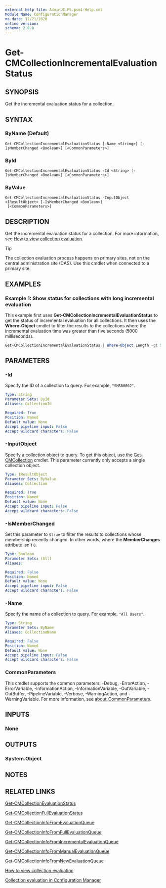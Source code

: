 ```yaml
---
external help file: AdminUI.PS.psm1-Help.xml
Module Name: ConfigurationManager
ms.date: 12/21/2020
online version:
schema: 2.0.0
---
```


# Get-CMCollectionIncrementalEvaluationStatus

## SYNOPSIS

Get the incremental evaluation status for a collection.

## SYNTAX

### ByName (Default)
```
Get-CMCollectionIncrementalEvaluationStatus [-Name <String>] [-IsMemberChanged <Boolean>] [<CommonParameters>]
```

### ById
```
Get-CMCollectionIncrementalEvaluationStatus -Id <String> [-IsMemberChanged <Boolean>] [<CommonParameters>]
```

### ByValue
```
Get-CMCollectionIncrementalEvaluationStatus -InputObject <IResultObject> [-IsMemberChanged <Boolean>]
 [<CommonParameters>]
```

## DESCRIPTION

Get the incremental evaluation status for a collection. For more information, see [How to view collection evaluation](/mem/configmgr/core/clients/manage/collections/collection-evaluation-view).

> [!TIP]
> The collection evaluation process happens on primary sites, not on the central administration site (CAS). Use this cmdlet when connected to a primary site.

## EXAMPLES

### Example 1: Show status for collections with long incremental evaluation

This example first uses **Get-CMCollectionIncrementalEvaluationStatus** to get the status of incremental evaluation for all collections. It then uses the **Where-Object** cmdlet to filter the results to the collections where the incremental evaluation time was greater than five seconds (5000 milliseconds).

```powershell
Get-CMCollectionIncrementalEvaluationStatus | Where-Object Length -gt 5000
```

## PARAMETERS

### -Id

Specify the ID of a collection to query. For example, `"SMS00002"`.

```yaml
Type: String
Parameter Sets: ById
Aliases: CollectionId

Required: True
Position: Named
Default value: None
Accept pipeline input: False
Accept wildcard characters: False
```

### -InputObject

Specify a collection object to query. To get this object, use the [Get-CMCollection](Get-CMCollection.md) cmdlet. This parameter currently only accepts a single collection object.

```yaml
Type: IResultObject
Parameter Sets: ByValue
Aliases: Collection

Required: True
Position: Named
Default value: None
Accept pipeline input: False
Accept wildcard characters: False
```

### -IsMemberChanged

Set this parameter to `$true` to filter the results to collections whose membership recently changed. In other words, where the **MemberChanges** attribute isn't `0`.

```yaml
Type: Boolean
Parameter Sets: (All)
Aliases:

Required: False
Position: Named
Default value: None
Accept pipeline input: False
Accept wildcard characters: False
```

### -Name

Specify the name of a collection to query. For example, `"All Users"`.

```yaml
Type: String
Parameter Sets: ByName
Aliases: CollectionName

Required: False
Position: Named
Default value: None
Accept pipeline input: False
Accept wildcard characters: False
```

### CommonParameters
This cmdlet supports the common parameters: -Debug, -ErrorAction, -ErrorVariable, -InformationAction, -InformationVariable, -OutVariable, -OutBuffer, -PipelineVariable, -Verbose, -WarningAction, and -WarningVariable. For more information, see [about_CommonParameters](http://go.microsoft.com/fwlink/?LinkID=113216).

## INPUTS

### None

## OUTPUTS

### System.Object
## NOTES

## RELATED LINKS

[Get-CMCollectionEvaluationStatus](Get-CMCollectionEvaluationStatus.md)

[Get-CMCollectionFullEvaluationStatus](Get-CMCollectionFullEvaluationStatus.md)

[Get-CMCollectionInfoFromEvaluationQueue](Get-CMCollectionInfoFromEvaluationQueue.md)

[Get-CMCollectionInfoFromFullEvaluationQueue](Get-CMCollectionInfoFromFullEvaluationQueue.md)

[Get-CMCollectionInfoFromIncrementalEvaluationQueue](Get-CMCollectionInfoFromIncrementalEvaluationQueue.md)

[Get-CMCollectionInfoFromManualEvaluationQueue](Get-CMCollectionInfoFromManualEvaluationQueue.md)

[Get-CMCollectionInfoFromNewEvaluationQueue](Get-CMCollectionInfoFromNewEvaluationQueue.md)

[How to view collection evaluation](/mem/configmgr/core/clients/manage/collections/collection-evaluation-view)

[Collection evaluation in Configuration Manager](/mem/configmgr/core/clients/manage/collections/collection-evaluation)
